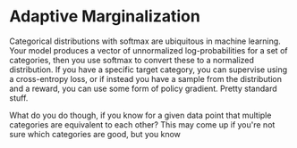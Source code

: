 # Adaptive Marginalization
Categorical distributions with softmax are ubiquitous in machine learning.
Your model produces a vector of unnormalized log-probabilities for a set of categories, then you use softmax to convert these to a normalized distribution.
If you have a specific target category, you can supervise using a cross-entropy loss, or if instead you have a sample from the distribution and a reward, you can use some form of policy gradient.
Pretty standard stuff.

What do you do though, if you know for a given data point that multiple categories are equivalent to each other?
This may come up if you're not sure which categories are good, but you know 
